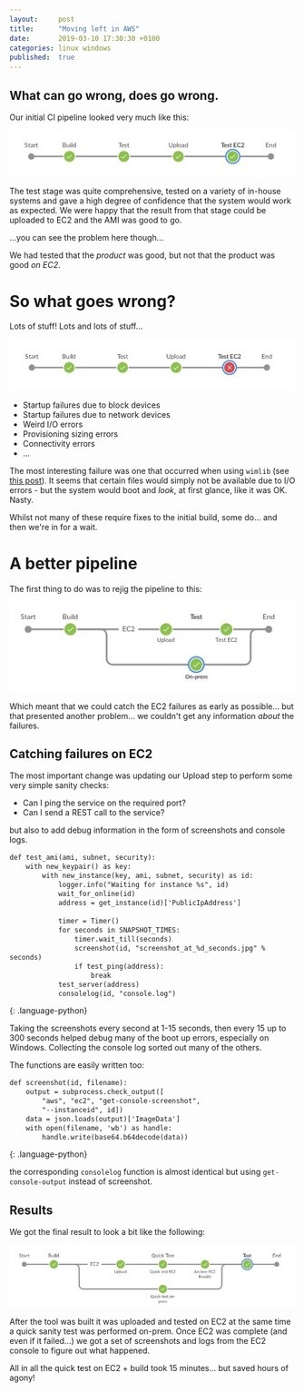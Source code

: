 ```yaml
---
layout:     post
title:      "Moving left in AWS"
date:       2019-03-10 17:30:30 +0100
categories: linux windows
published:  true
---
```


## What can go wrong, does go wrong.

Our initial CI pipeline looked very much like this:

![Pipeline](/assets/pipeline.jpg)

The test stage was quite comprehensive, tested on a variety of in-house systems and gave a
high degree of confidence that the system would work as expected. We were happy that the
result from that stage could be uploaded to EC2 and the AMI was good to go.

...you can see the problem here though...

We had tested that the _product_ was good, but not that the product was good _on EC2_.

# So what goes wrong?

Lots of stuff! Lots and lots of stuff...

![Failure](/assets/failure.jpg)

* Startup failures due to block devices
* Startup failures due to network devices
* Weird I/O errors
* Provisioning sizing errors
* Connectivity errors
* ...

The most interesting failure was one that occurred when using `wimlib`
(see [this post](/linux/windows/2019/01/12/windows-pe-isos-on-linux.html)). It seems
that certain files would simply not be available due to I/O errors - but the system would
boot and _look_, at first glance, like it was OK. Nasty.

Whilst not many of these require fixes to the initial build, some do... and then we're in for a wait.

# A better pipeline

The first thing to do was to rejig the pipeline to this:

![Better](/assets/better.jpg)

Which meant that we could catch the EC2 failures as early as possible... but that presented another
problem... we couldn't get any information _about_ the failures.

## Catching failures on EC2

The most important change was updating our Upload step to perform some very simple sanity checks:

* Can I ping the service on the required port?
* Can I send a REST call to the service?

but also to add debug information in the form of screenshots and console logs.

~~~
def test_ami(ami, subnet, security):
    with new_keypair() as key:
        with new_instance(key, ami, subnet, security) as id:
            logger.info("Waiting for instance %s", id)
            wait_for_online(id)
            address = get_instance(id)['PublicIpAddress']
            
            timer = Timer() 
            for seconds in SNAPSHOT_TIMES:
                timer.wait_till(seconds)
                screenshot(id, "screenshot_at_%d_seconds.jpg" % seconds)
                if test_ping(address):
                    break
            test_server(address)
            consolelog(id, "console.log")
~~~
{: .language-python}

Taking the screenshots every second at 1-15 seconds, then every 15 up to 300 seconds helped
debug many of the boot up errors, especially on Windows. Collecting the console log sorted
out many of the others.

The functions are easily written too:

~~~
def screenshot(id, filename):
    output = subprocess.check_output([
        "aws", "ec2", "get-console-screenshot",
        "--instanceid", id])
    data = json.loads(output)['ImageData']
    with open(filename, 'wb') as handle:
        handle.write(base64.b64decode(data))
~~~
{: .language-python}

the corresponding `consolelog` function is almost identical but using `get-console-output` instead
of screenshot.

## Results

We got the final result to look a bit like the following:

![Final result](/assets/final.jpg)

After the tool was built it was uploaded and tested on EC2 at the same time a quick
sanity test was performed on-prem. Once EC2 was complete (and even if it failed...)
we got a set of screenshots and logs from the EC2 console to figure out what happened.

All in all the quick test on EC2 + build took 15 minutes... but saved hours of agony!
